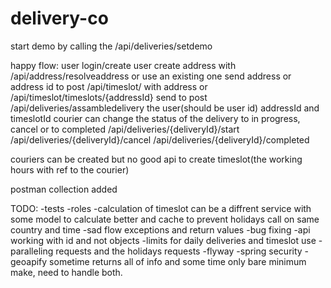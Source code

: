 # delivery-co

start demo by calling the /api/deliveries/setdemo

happy flow:
user login/create user
create address with /api/address/resolveaddress or use an existing one
send address or address id to post /api/timeslot/ with address or /api/timeslot/timeslots/{addressId}
send to post /api/deliveries/assambledelivery the user(should be user id) addressId and timeslotId
courier can change the status of the delivery to in progress, cancel or to completed /api/deliveries/{deliveryId}/start /api/deliveries/{deliveryId}/cancel /api/deliveries/{deliveryId}/completed

couriers can be created but no good api to create timeslot(the working hours with ref to the courier)

postman collection added



TODO:
-tests
-roles
-calculation of timeslot can be a diffrent service with some model to calculate better and cache to prevent holidays call on same country and time
-sad flow exceptions and return values
-bug fixing
-api working with id and not objects
-limits for daily deliveries and timeslot use 
-paralleling requests and the holidays requests
-flyway
-spring security
-geoapify sometime returns all of info and some time only bare minimum make, need to handle both.

